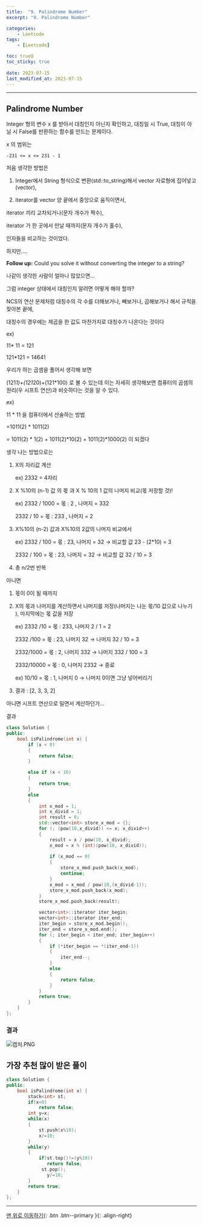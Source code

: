 ```yaml
---
title:  "9. Palindrome Number"
excerpt: "9. Palindrome Number"

categories:
    - Leetcode
tags:
    - [Leetcode]

toc: trueQ
toc_sticky: true
 
date: 2023-07-15
last_modified_at: 2023-07-15
---
```

***
## Palindrome Number

  Integer 형의 변수 x 를 받아서 대칭인지 아닌지 확인하고, 대칭일 시 True, 대칭이 아닐 시 False를 반환하는 함수를 만드는 문제이다.

 x 의 범위는 

 `-231 <= x <= 231 - 1`

처음 생각한 방법은

1) Integer에서 String 형식으로 변환(std::to_string)해서 vector 자료형에 집어넣고(vector<string>),

2) iterator를 vector 양 끝에서 중앙으로 움직이면서,

iterator 끼리 교차되거나(문자 개수가 짝수),

iterator 가 한 곳에서 만날 때까지(문자 개수가 홀수),

인자들을 비교하는 것이었다. 

하지만….

**Follow up:** Could you solve it without converting the integer to a string?

나같이 생각한 사람이 얼마나 많았으면…

  그럼 integer 상태에서 대칭인지 알려면 어떻게 해야 할까?

NCS의 연산 문제처럼 대칭수의 각 수를 더해보거나,  빼보거나, 곱해보거나 해서 규칙을 찾아본 끝에,

대칭수의 경우에는 제곱을 한 값도 마찬가지로 대칭수가 나온다는 것이다

ex) 

11* 11 = 121

121*121 = 14641

우리가 하는 곱셈을 풀어서 생각해 보면 

(121*1)+(121*20)+(121*100) 로 볼 수 있는데 이는 자세히 생각해보면 컴퓨터의 곱셈의 원리(우 시프트 연산)과  비슷하다는 것을 알 수 있다.

ex) 

11 * 11 을 컴퓨터에서 산술하는 방법

=1011(2) * 1011(2)

= 1011(2) * 1(2) + 1011(2)*10(2) + 1011(2)*1000(2) 이 되겠다 

    

생각 나는 방법으로는

1. X의 자리값 계산
    
    ex) 2332 = 4자리
    
2. X %10의 (n-1) 값 의 몫 과 X % 10의 1 값의 나머지 비교(몫 저장할 것)!
    
    ex) 2332 / 1000 = 몫 : 2 , 나머지 = 332
    
    2332 / 10 = 몫 : 233 , 나머지 = 2 
    
3. X%10의 (n-2) 값과 X%10의 2값의 나머지 비교에서 
    
    ex) 2332 / 100 = 몫 : 23, 나머지 = 32 → 비교할 값 23 - (2*10) = 3
    
    2332 / 100 = 몫 : 23, 나머지 = 32 → 비교할 값 32 / 10 = 3
    
4. 총 n/2번 반복

아니면

1. 몫이 0이 될 때까지
2. X의 몫과 나머지를 계산하면서 나머지를 저장(나머지는 나눈 몫/10 값으로 나누기 ), 마지막에는 몫 값을 저장
    
    ex) 2332 /10 = 몫 : 233, 나머지 2 / 1 = 2
    
    2332 /100 = 몫 : 23, 나머지 32 → 나머지 32 / 10 = 3
    
    2332/1000 = 몫 : 2, 나머지 332 → 나머지 332 / 100 = 3 
    
    2332/10000 = 몫 : 0, 나머지 2332 → 종료
    
    ex) 10/10 = 몫 : 1, 나머지 0 → 나머지 0이면 그냥 넣어버리기
    
3. 결과 : [2, 3, 3, 2]

아니면 시프트 연산으로 밀면서 계산하던가…

결과

```cpp
class Solution {
public:
    bool isPalindrome(int x) {
        if (x < 0)
        {
            return false;
        }

        else if (x < 10)
        {
            return true;
        }
        else
        {
            int x_mod = 1;
            int x_divid = 1;
            int result = 0;
            std::vector<int> store_x_mod = {};
            for (; (pow(10,x_divid)) <= x; x_divid++)
            {
                result = x / pow(10, x_divid);
                x_mod = x % (int)(pow(10, x_divid));
                
                if (x_mod == 0)
                {
                    store_x_mod.push_back(x_mod);
                    continue;
                }
                x_mod = x_mod / pow(10,(x_divid-1));
                store_x_mod.push_back(x_mod);
            }
            store_x_mod.push_back(result);

            vector<int>::iterator iter_begin;
            vector<int>::iterator iter_end;
            iter_begin = store_x_mod.begin();
            iter_end = store_x_mod.end();
            for (; iter_begin < iter_end; iter_begin++)
            {
                if (*iter_begin == *(iter_end-1))
                {
                    iter_end--;
                }
                else
                {
                    return false;
                }
            }
            return true;
        }
    }
};
```

### 결과

![캡처.PNG](https://s3-us-west-2.amazonaws.com/secure.notion-static.com/0ee8d58c-fadd-4cb2-92b0-1a1c74adb553/%EC%BA%A1%EC%B2%98.png)

## 가장 추천 많이 받은 풀이

```cpp
class Solution {
public:
    bool isPalindrome(int x) {
        stack<int> st;
        if(x<0)
            return false;
        int y=x;
        while(x)
        {
            st.push(x%10);
            x/=10;
        }
        while(y)
        {
            if(st.top()!=(y%10))
               return false;
             st.pop();
               y/=10;
        }
        return true;
    }
};
```
***
[맨 위로 이동하기](#){: .btn .btn--primary }{: .align-right}